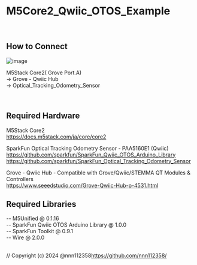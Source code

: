 # M5Core2_Qwiic_OTOS_Example
<br>

## How to Connect
![image](https://github.com/nnn112358/M5Core2_Qwiic_OTOS_Example/assets/27625496/77efed87-c69f-4bfa-b483-09e6f370fef9)

M5Stack Core2( Grove Port.A) <br>
-> Grove - Qwiic Hub<br>
-> Optical_Tracking_Odometry_Sensor<br>

<br>

## Required Hardware
M5Stack Core2<br>
https://docs.m5stack.com/ja/core/core2<br>

SparkFun Optical Tracking Odometry Sensor - PAA5160E1 (Qwiic)
https://github.com/sparkfun/SparkFun_Qwiic_OTOS_Arduino_Library<br>
https://github.com/sparkfun/SparkFun_Optical_Tracking_Odometry_Sensor<br>

Grove - Qwiic Hub - Compatible with Grove/Qwiic/STEMMA QT Modules & Controllers<br>
https://www.seeedstudio.com/Grove-Qwiic-Hub-p-4531.html<br>


## Required Libraries<br>
-- M5Unified @ 0.1.16 <br>
-- SparkFun Qwiic OTOS Arduino Library @ 1.0.0 <br>
-- SparkFun Toolkit @ 0.9.1 <br>
-- Wire @ 2.0.0<br>
<br>

// Copyright (c) 2024 @nnn112358<https://github.com/nnn112358/>

